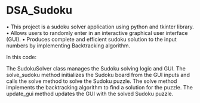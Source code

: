# DSA_Sudoku


•	This project is a sudoku solver application using python and tkinter library.
•	Allows users to randomly enter in an interactive graphical user interface (GUI).
•	Produces complete and efficient sudoku solution to the input numbers by implementing Backtracking algorithm.

In this code:

The SudokuSolver class manages the Sudoku solving logic and GUI.
The solve_sudoku method initializes the Sudoku board from the GUI inputs and calls the solve method to solve the Sudoku puzzle.
The solve method implements the backtracking algorithm to find a solution for the puzzle.
The update_gui method updates the GUI with the solved Sudoku puzzle.

